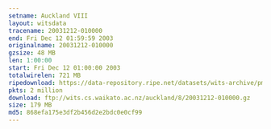 ```yaml
---
setname: Auckland VIII
layout: witsdata
tracename: 20031212-010000
end: Fri Dec 12 01:59:59 2003
originalname: 20031212-010000
gzsize: 48 MB
len: 1:00:00
start: Fri Dec 12 01:00:00 2003
totalwirelen: 721 MB
ripedownload: https://data-repository.ripe.net/datasets/wits-archive/pma/long/auck/8//20031212-010000.gz
pkts: 2 million
download: ftp://wits.cs.waikato.ac.nz/auckland/8/20031212-010000.gz
size: 179 MB
md5: 868efa175e3df2b456d2e2bdc0e0cf99
---
```


